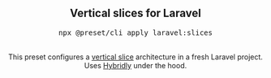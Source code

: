 <h2 align="center">Vertical slices for Laravel</h2>
<pre><div align="center">npx @preset/cli apply laravel:slices</div></pre>

<br />

<div align="center">
  This preset configures a <a href="https://www.jimmybogard.com/vertical-slice-architecture/">vertical slice</a> architecture in a fresh Laravel project.
  <br />
	Uses <a href="https://hybridly.dev">Hybridly</a> under the hood.
</div>
